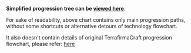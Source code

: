 
**Simplified progression tree can be [viewed here](https://github.com/McZapkie/TerraFirmaProgressivePack/blob/master/doc/progressionchart.pdf)**.  

For sake of readability, above chart contains only main progression paths, without some shortcuts or alternative detours of technology flowchart. 

It also doesn't contain details of original TerrafirmaCraft progression flowchart, please refer:
[here](http://terrafirmacraft.com/f/uploads/monthly_06_2015/post-18291-0-93615500-1434322113.png)

